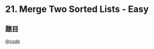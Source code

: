 # 21. Merge Two Sorted Lists - Easy

## 題目

@[code](./code/MergeTwoSortedLists/index.js)

<!-- ## 段落上色

```ts{1,6-8}
import type { UserConfig } from '@vuepress/cli'

export const config: UserConfig = {
  title: 'Hello, VuePress',

  themeConfig: {
    logo: 'https://vuejs.org/images/logo.png',
  },
}
``` -->

<!-- ## 標籤區塊

:::: code-group
::: code-group-item TS

```ts
const user: object = {};
```

:::
::: code-group-item JS

```js
const user = {};
```

:::
::::-->
